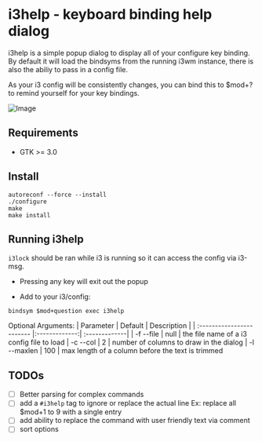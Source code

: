 i3help - keyboard binding help dialog
======================================
i3help is a simple popup dialog to display all of your configure key binding. By default it will load the bindsyms from the running i3wm instance, there is also the abiliy to pass in a config file.

As your i3 config will be consistently changes, you can bind this to $mod+? to remind yourself for your key bindings.

![Image](../main/img/i3help.png?raw=true)


Requirements
-----------

* GTK >= 3.0

Install
-------

```
autoreconf --force --install
./configure
make
make install
```

Running i3help
--------------

 `i3lock` should be ran while i3 is running so it can access the config via i3-msg.

 * Pressing any key will exit out the popup 
 
 * Add to your i3/config:
```
bindsym $mod+question exec i3help
```

 Optional Arguments:
| Parameter                 | Default       | Description   |
| :------------------------ |:-------------:| :-------------|
| -f  --file 	       |	null           | the file name of a i3 config file to load
| -c  --col          | 2           | number of columns to draw in the dialog
| -l  --maxlen          | 100           | max length of a column before the text is trimmed


TODOs
------
- [ ] Better parsing for complex commands
- [ ] add a `#i3help` tag to ignore or replace the actual line
       Ex: replace all $mod+1 to 9 with a single entry
- [ ] add ability to replace the command with user friendly text via comment
- [ ] sort options

